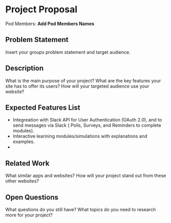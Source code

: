 # Project Proposal

Pod Members: **Add Pod Members Names**

## Problem Statement

Insert your groups problem statement and target audience.

## Description

What is the main purpose of your project? What are the key features your site has to offer its users? How will your targeted audience use your website?

## Expected Features List

- Integreation with Slack API for User Authentication (OAuth 2.0), and to send messages via Slack ( Polls, Surveys, and Reminders to complete modules).
- Interactive learining modules/simulations with explanations and examples. 
- 

## Related Work

What similar apps and websites? How will your project stand out from these other websites?

## Open Questions

What questions do you still have? What topics do you need to research more for your project?
